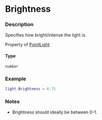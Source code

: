 # Brightness
### Description
Specifies how bright/intense the light is.

Property of [PointLight](/classes/Spotlight/)

#### Type
`number`

### Example
```lua
light.Brightness = 0.75
```

### Notes
- Brightness should ideally be between 0-1.
